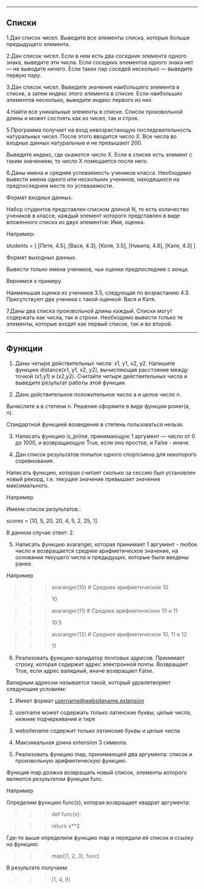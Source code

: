 ----------------------------------------------------------------------------------------------------------------------------------------
Списки
----------------------------------------------------------------------------------------------------------------------------------------

1.Дан список чисел. Выведите все элементы списка, которые больше предыдущего элемента.

2.Дан список чисел. Если в нем есть два соседних элемента одного знака, выведите эти числа. Если соседних элементов одного знака нет — не выводите ничего. Если таких пар соседей несколько — выведите первую пару.

3.Дан список чисел. Выведите значение наибольшего элемента в списке, а затем индекс этого элемента в списке. Если наибольших элементов несколько, выведите индекс первого из них.

4.Найти все уникальные элементы в списке. Список произвольной длины и может состоять как из чисел, так и строк.

5.Программа получает на вход невозрастающую последовательность натуральных чисел. После этого вводится число X. Все числа во входных данных натуральные и не превышают 200.

Выведите индекс, где окажется число Х. Если в списке есть элемент с таким значением, то число Х помещается после него.

6.Даны имена и средняя успеваемость учеников класса. Необходимо вывести имена одного или нескольких учеников, находящихся на предпоследнем месте по успеваемости.

Формат входных данных.

Набор студентов представлен списком длиной N, то есть количество учеников в классе, каждый элемент которого представлен в виде вложенного списка из двух элементов: Имя, оценка.

Например:

students = [ [Петя, 4.5], [Вася, 4.3], [Коля, 3.5], [Никита, 4.8], [Катя, 4.3] ]

Формат выходных данных.

Вывести только имена учеников, чьи оценки предпоследние с конца.

Вернемся к примеру

Наименьшая оценка из учеников 3.5, следующая по возрастанию 4.3. Присутствуют два ученика с такой оценкой: Вася и Катя.

7.Даны два списка произвольной длины каждый. Списки могут содержать как числа, так и строки. Необходимо вывести только те элементы, которые входят как первый список, так и во второй.

-------------------------------------------------------------------------------------------------------------------------------------------
Функции
-------------------------------------------------------------------------------------------------------------------------------------------

1. Даны четыре действительных числа: x1, y1, x2, y2. Напишите функцию distance(x1, y1, x2, y2), вычисляющая расстояние между точкой (x1,y1) и (x2,y2). Считайте четыре действительных числа и выведите результат работы этой функции.

2. Дано действительное положительное число a и целоe число n.

Вычислите a в степени n. Решение оформите в виде функции power(a, n).

Стандартной функцией возведения в степень пользоваться нельзя.

3. Написать функцию is_prime, принимающую 1 аргумент — число от 0 до 1000, и возвращающую True, если оно простое, и False - иначе.

4. Дан список результатов попыток одного спортсмена для некоторого соревнования.

Написать функцию, которая считает сколько за сессию был установлен новый рекорд, т.е. текущее значение превышает значение максимального.

Например

Имеем список результатов.:

scores = [10, 5, 20, 20, 4, 5, 2, 25, 1].

В данном случае ответ: 2.

5. Написать функцию avaranger, которая принимает 1 аргумент - любое число и возвращается среднее арифметическое значение, на основании текущего числа и предыдущих, которые были введены ранее.

Например

>>> avaranger(10) # Среднее арифметическое 10

>>> 10

>>> avaranger(11) # Среднее арифметическое 10 и 11

>>> 10.5

>>> avaranger(12) # Среднее арифметическое 10, 11 и 12

>>> 11

6. Реализовать функцию-валидатор почтовых адресов. Принимает строку, которая содержит адрес электронной почты. Возвращает True, если адрес валидный, иначе возвращает False.

Валидным адресом называется такой, который удовлетворяет следующим условиям:

1. Имеет формат username@websitename.extension

2. username может содержать только латинские буквы, целые числа, нижние подчеркивания и тире

3. websitename содержит только латинские буквы и целые числа

4. Максимальная длина extension 3 символа.

7. Реализовать функцию map, принимающей два аргумента: список и произвольную арифметическую функцию.

Функция map должна возвращать новый список, элементы которого являются результатом функции func.

Например

Определим функцию func(x), которая возвращает квадрат аргумента:

>>> def func(x):

>>> return x**2

>>>

Где-то выше определили функцию map и передали ей список и ссылку на функцию:

>>> map([1, 2, 3], func)

В результате получаем:

>>> [1, 4, 9]
